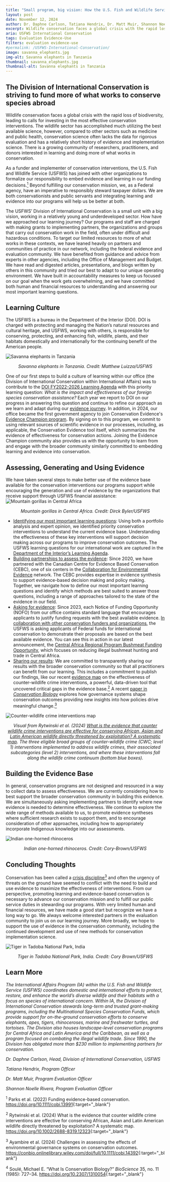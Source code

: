 ```yaml
---
title: "Small program, big vision: How the U.S. Fish and Wildlife Service is using and building evidence to move beyond crisis management in international wildlife conservation"
layout: post
date: November 12, 2024
author: Dr. Daphne Carlson, Tatiana Hendrix, Dr. Matt Muir, Shannon Noelle Rivera, USFWS
excerpt: Wildlife conservation faces a global crisis with the rapid loss of biodiversity, leading to calls for investing in the most effective conservation interventions. The wildlife sector has accomplished much utilizing the best available science, however...
aria: USFWS International Conservation 
tags: Evaluation Evidence-Use
filters: evaluation evidence-use
#permalink: /USFWS-International-Conservation/
image: savanna_elephants.jpg
img-alt: Savanna elephants in Tanzania
thumbnail: savanna_elephants.jpg
thumbnail-alt: Savanna elephants in Tanzania
---
```


<h2>The Division of International Conservation is striving to fund more of what works to conserve species abroad</h2>

Wildlife conservation faces a global crisis with the rapid loss of biodiversity, leading to calls for investing in the most effective conservation interventions. The wildlife sector has accomplished much utilizing the best available science, however, compared to other sectors such as medicine and public health, conservation science often lacks the data for rigorous evaluation and has a relatively short history of evidence and implementation science. There is a growing community of researchers, practitioners, and donors interested in learning and doing more of what works in conservation.

As a funder and implementer of conservation interventions, the U.S. Fish and Wildlife Service (USFWS) has joined with other organizations to formalize our responsibility to embed evidence and learning in our funding decisions.<a href="#ftn1" class="text-no-underline" aria-label="footnote 1"><sup>1</sup></a> Beyond fulfilling our conservation mission, we, as a Federal agency, have an imperative to responsibly steward taxpayer dollars. We are both conservationists and public servants and integrating learning and evidence into our programs will help us be better at both.

The USFWS’ Division of International Conservation is a small unit with a big vision, working in a relatively young and underdeveloped sector. How have we approached our learning journey? Our programs and staff are charged with making grants to implementing partners, the organizations and groups that carry out conservation work in the field, often under difficult and hazardous conditions. To target our limited resources to more of what works in these contexts, we have leaned heavily on partners and communities of practice in our network, including the federal evidence and evaluation community. We have benefited from guidance and advice from experts in other agencies, including the Office of Management and Budget. We have read and digested articles, presentations, and blogs written by others in this community and tried our best to adapt to our unique operating environment. We have built in accountability measures to keep us focused on our goal when the work gets overwhelming, and we have committed both human and financial resources to understanding and answering our most important learning questions.

<h2>Learning Culture</h2>

The USFWS is a bureau in the Department of the Interior (DOI). DOI is charged with protecting and managing the Nation’s natural resources and cultural heritage, and USFWS, working with others, is responsible for conserving, protecting, and enhancing fish, wildlife, plants, and their habitats domestically and internationally for the continuing benefit of the American people. 

<img src="{{site.baseurl}}/assets/images/blog/savanna_elephants.jpg" class="margin-left-auto margin-right-auto display-block" alt="Savanna elephants in Tanzania"/> 
<div align="center"><p><em>Savanna elephants in Tanzania. Credit: Matthew Luizza/USFWS</em></p></div>

One of our first steps to build a culture of learning within our office (the Division of International Conservation within International Affairs) was to contribute to the [DOI FY2022-2026 Learning Agenda](https://www.doi.gov/sites/default/files/documents/2024-03/fy-2023-annual-update-interior-fy-2022-2026-learning-agenda.pdf) with this priority learning question: _What is the impact and effectiveness of our foreign species conservation assistance?_ Each year we report to DOI on our progress in answering this question and continue to refine our approach as we learn and adapt during our [evidence journey](https://www.fws.gov/story/doing-more-what-works). In addition, in 2024, our office became the first government agency to join Conservation Evidence's [Evidence Champion program](https://www.fws.gov/story/2024-06/usfws-division-international-conservation-receives-prestigious-recognition). By signing on to this program, we commit to using relevant sources of scientific evidence in our processes, including, as applicable, the Conservation Evidence tool itself, which summarizes the evidence of effectiveness for conservation actions. Joining the Evidence Champion community also provides us with the opportunity to learn from and engage with the broader community similarly committed to embedding learning and evidence into conservation.

<h2>Assessing, Generating and Using Evidence</h2>
We have taken several steps to make better use of the evidence base available for the conservation interventions our programs support while encouraging the generation and use of evidence by the organizations that receive support through USFWS financial assistance:

<img src="{{site.baseurl}}/assets/images/blog/mountain_gorillas.jpg" class="margin-left-auto margin-right-auto display-block" alt="Mountain gorillas in Central Africa"/> 
<div align="center"><p><em>Mountain gorillas in Central Africa. Credit: Dirck Byler/USFWS</em></p></div>

- <u>Identifying our most important learning questions</u>: Using both a portfolio analysis and expert opinion, we identified priority conservation interventions to understand the current evidence base. Understanding the effectiveness of these key interventions will support decision making across our programs to improve conservation outcomes. The USFWS learning questions for our international work are captured in the [Department of the Interior’s Learning Agenda](https://www.doi.gov/sites/default/files/documents/2024-03/fy-2023-annual-update-interior-fy-2022-2026-learning-agenda.pdf).
- <u>Building partnerships to assess the evidence</u>: Since 2020, we have partnered with the Canadian Centre for Evidence Based Conservation (CEBC), one of six centers in the [Collaboration for Environmental Evidence](https://environmentalevidence.org/) network. The CEBC provides expertise in evidence synthesis to support evidence-based decision making and policy making. Together, we navigate how to define our most important learning questions and identify which methods are best suited to answer those questions, including a range of approaches tailored to the state of the evidence in our field.
- <u>Asking for evidence</u>: Since 2023, each Notice of Funding Opportunity (NOFO) from our office contains standard language that encourages applicants to justify funding requests with the best available evidence. [In collaboration with other conservation funders and organizations](https://conbio.onlinelibrary.wiley.com/doi/full/10.1111/cobi.13991), the USFWS is asking applicants of Federal funds for international conservation to demonstrate their proposals are based on the best available evidence. You can see this in action in our latest announcement, the [Central Africa Regional Program Bushmeat Funding Opportunity](https://www.fws.gov/service/central-africa-regional-program-bushmeat-funding-opportunity), which focuses on reducing illegal bushmeat hunting and trade in Central Africa.
- <u>Sharing our results</u>: We are committed to transparently sharing our results with the broader conservation community so that all practitioners can benefit from our learning. This includes a commitment to publish our findings, like our recent [evidence map](https://besjournals.onlinelibrary.wiley.com/doi/10.1002/2688-8319.12323) on the effectiveness of counter-wildlife crime interventions, a powerful, data-driven tool that uncovered critical gaps in the evidence base.<a href="#ftn2" class="text-no-underline" aria-label="footnote 2"><sup>2</sup></a> A recent [paper in _Conservation Biology_](https://conbio.onlinelibrary.wiley.com/doi/full/10.1111/cobi.14392) explores how governance systems shape conservation outcomes providing new insights into how policies drive meaningful change.<a href="#ftn3" class="text-no-underline" aria-label="footnote 3"><sup>3</sup></a>

<img src="{{site.baseurl}}/assets/images/blog/rytwinski.png" class="margin-left-auto margin-right-auto display-block" alt="Counter-wildlife crime interventions map"/> 
<div align="center"><p><em>Visual from Rytwinski et al. (2024) <a href="https://doi.org/10.1002/2688-8319.12323" class="text-no-underline">What is the evidence that counter wildlife crime interventions are effective for conserving African, Asian and Latin American wildlife directly threatened by exploitation? A systematic map</a>. The three eligible broad groups of counter-wildlife crime (CWC; level 1) interventions implemented to address wildlife crimes, their associated subcategories (level 2) interventions, and where these interventions fall along the wildlife crime continuum (bottom blue boxes).</em></p></div>

<h2>Building the Evidence Base</h2>

In general, conservation programs are not designed and resourced in a way to collect data to assess effectiveness. We are currently considering how to best support the broader conservation community in building this evidence. We are simultaneously asking implementing partners to identify where new evidence is needed to determine effectiveness. We continue to explore the wide range of methods available to us, to promote evidence syntheses where sufficient research exists to support them, and to encourage consideration of other approaches, including how to appropriately incorporate Indigenous knowledge into our assessments.

<img src="{{site.baseurl}}/assets/images/blog/indian_rhinos.jpg" class="margin-left-auto margin-right-auto display-block" alt="Indian one-horned rhinoceros"/> 
<div align="center"><p><em>Indian one-horned rhinoceros. Credit: Cory-Brown/USFWS</em></p></div>

<h2>Concluding Thoughts</h2>

Conservation has been called a [crisis discipline](https://academic.oup.com/bioscience/article-abstract/35/11/727/409520?redirectedFrom=fulltext&login=false)<a href="#ftn4" class="text-no-underline" aria-label="footnote 4"><sup>3</sup></a> and often the urgency of threats on the ground have seemed to conflict with the need to build and use evidence to maximize the effectiveness of interventions. From our perspective, promoting learning and evidence-based conservation is necessary to advance our conservation mission and to fulfill our public service duties in stewarding our programs. With very limited human and financial resources, we have made a good start but recognize we have a long way to go. We always welcome interested partners in the evaluation community to join us on our learning journey. More broadly, we hope to support the use of evidence in the conservation community, including the continued development and use of new methods for conservation implementation science.

<img src="{{site.baseurl}}/assets/images/blog/indian_tiger.jpg" class="margin-left-auto margin-right-auto display-block" alt="Tiger in Tadoba National Park, India"/> 
<div align="center"><p><em>Tiger in Tadoba National Park, India. Credit: Cory Brown/USFWS</em></p></div>

<h2>Learn More</h2>

_The International Affairs Program (IA) within the U.S. Fish and Wildlife Service (USFWS) coordinates domestic and international efforts to protect, restore, and enhance the world’s diverse wildlife and their habitats with a focus on species of international concern. Within IA, the Division of International Conservation stewards long-term and trusted grant-making programs, including the Multinational Species Conservation Funds, which provide support for on-the-ground conservation efforts to conserve elephants, apes, tigers, rhinoceroses, marine and freshwater turtles, and tortoises. The Division also houses landscape-level conservation programs for Central Africa and Latin America and the Caribbean, as well as a program focused on combating the illegal wildlife trade. Since 1990, the Division has obligated more than $230 million to implementing partners for conservation._

_Dr. Daphne Carlson, Head, Division of International Conservation, USFWS_

_Tatiana Hendrix, Program Officer_

_Dr. Matt Muir, Program Evaluation Officer_

_Shannon Noelle Rivera, Program Evaluation Officer_

<sup id="ftn1">1</sup> Parks et al. (2022) Funding evidence-based conservation. <https://doi.org/10.1111/cobi.13991>{:target="_blank"}

<sup id="ftn2">2</sup> Rytwinski et al. (2024) What is the evidence that counter wildlife crime interventions are effective for conserving African, Asian and Latin American wildlife directly threatened by exploitation? A systematic map. <https://doi.org/10.1002/2688-8319.12323>{:target="_blank"}

<sup id="ftn3">3</sup> Ayambire et al. (2024) Challenges in assessing the effects of environmental governance systems on conservation outcomes. <https://conbio.onlinelibrary.wiley.com/doi/full/10.1111/cobi.14392>{:target="_blank"}

<sup id="ftn4">4</sup> Soulé, Michael E. “What Is Conservation Biology?” _BioScience_ 35, no. 11 (1985): 727–34. <https://doi.org/10.2307/1310054>{:target="_blank"}
